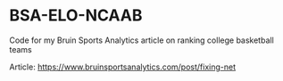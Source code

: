 # BSA-ELO-NCAAB
Code for my Bruin Sports Analytics article on ranking college basketball teams

Article: https://www.bruinsportsanalytics.com/post/fixing-net
